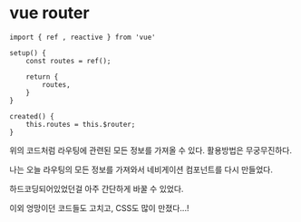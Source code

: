 # vue router

```
import { ref , reactive } from 'vue'

setup() {
    const routes = ref();

    return {
        routes,
    }
}

created() {
    this.routes = this.$router;
}

```

위의 코드처럼 라우팅에 관련된 모든 정보를 가져올 수 있다. 활용방법은 무궁무진하다.

나는 오늘 라우팅의 모든 정보를 가져와서 네비게이션 컴포넌트를 다시 만들었다.

하드코딩되어있었던걸 아주 간단하게 바꿀 수 있었다.

이외 엉망이던 코드들도 고치고, CSS도 많이 만졌다...!
